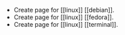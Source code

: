 - Create page for [[linux]] [[debian]].
- Create page for [[linux]] [[fedora]].
- Create page for [[linux]] [[terminal]].